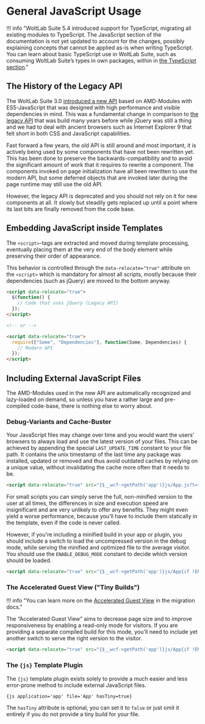 # General JavaScript Usage

!!! info "WoltLab Suite 5.4 introduced support for TypeScript, migrating all existing modules to TypeScript. The JavaScript section of the documentation is not yet updated to account for the changes, possibly explaining concepts that cannot be applied as-is when writing TypeScript. You can learn about basic TypeScript use in WoltLab Suite, such as consuming WoltLab Suite’s types in own packages, within in [the TypeScript section](typescript.md)."

## The History of the Legacy API

The WoltLab Suite 3.0 [introduced a new API](new-api_writing-a-module.md) based on AMD-Modules
with ES5-JavaScript that was designed with high performance and visible dependencies
in mind. This was a fundamental change in comparison to [the legacy API](legacy-api.md)
that was build many years before while jQuery was still a thing and we had to deal
with ancient browsers such as Internet Explorer 9 that felt short in both CSS and
JavaScript capabilities.

Fast forward a few years, the old API is still around and most important, it is
actively being used by some components that have not been rewritten yet. This
has been done to preserve the backwards-compatibility and to avoid the
significant amount of work that it requires to rewrite a component. The components
invoked on page initialization have all been rewritten to use the modern API, but
some deferred objects that are invoked later during the page runtime may still
use the old API.

However, the legacy API is deprecated and you should not rely on it for new
components at all. It slowly but steadily gets replaced up until a point where its
last bits are finally removed from the code base.

## Embedding JavaScript inside Templates

The `<script>`-tags are extracted and moved during template processing, eventually
placing them at the very end of the body element while preserving their order of
appearance.

This behavior is controlled through the `data-relocate="true"` attribute on the `<script>`
which is mandatory for almost all scripts, mostly because their dependencies (such
as jQuery) are moved to the bottom anyway.

```html
<script data-relocate="true">
  $(function() {
    // Code that uses jQuery (Legacy API)
  });
</script>

<!-- or -->

<script data-relocate="true">
  require(["Some", "Dependencies"], function(Some, Dependencies) {
    // Modern API
  });
</script>
```

## Including External JavaScript Files

The AMD-Modules used in the new API are automatically recognized and lazy-loaded
on demand, so unless you have a rather large and pre-compiled code-base, there
is nothing else to worry about.

### Debug-Variants and Cache-Buster

Your JavaScript files may change over time and you would want the users' browsers
to always load and use the latest version of your files. This can be achieved by
appending the special `LAST_UPDATE_TIME` constant to your file path. It contains
the unix timestamp of the last time any package was installed, updated or removed
and thus avoid outdated caches by relying on a unique value, without invalidating
the cache more often that it needs to be.

```html
<script data-relocate="true" src="{$__wcf->getPath('app')}js/App.js?t={LAST_UPDATE_TIME}"></script>
```

For small scripts you can simply serve the full, non-minified version to the user
at all times, the differences in size and execution speed are insignificant and
are very unlikely to offer any benefits. They might even yield a worse performance,
because you'll have to include them statically in the template, even if the code
is never called.

However, if you're including a minified build in your app or plugin, you should
include a switch to load the uncompressed version in the debug mode, while serving
the minified and optimized file to the average visitor. You should use the
`ENABLE_DEBUG_MODE` constant to decide which version should be loaded.

```html
<script data-relocate="true" src="{$__wcf->getPath('app')}js/App{if !ENABLE_DEBUG_MODE}.min{/if}.js?t={LAST_UPDATE_TIME}"></script>
```

### The Accelerated Guest View ("Tiny Builds")

!!! info "You can learn more on the [Accelerated Guest View](../migration/wsc30/javascript.md) in the migration docs."

The “Accelerated Guest View” aims to decrease page size and to improve responsiveness by enabling a read-only mode for visitors.
If you are providing a separate compiled build for this mode, you'll need to include yet another switch to serve the right version to the visitor.

```html
<script data-relocate="true" src="{$__wcf->getPath('app')}js/App{if !ENABLE_DEBUG_MODE}{if VISITOR_USE_TINY_BUILD}.tiny{/if}.min{/if}.js?t={LAST_UPDATE_TIME}"></script>
```

### The `{js}` Template Plugin

The `{js}` template plugin exists solely to provide a much easier and less error-prone
method to include external JavaScript files.

```html
{js application='app' file='App' hasTiny=true}
```

The `hasTiny` attribute is optional, you can set it to `false` or just omit it
entirely if you do not provide a tiny build for your file.
